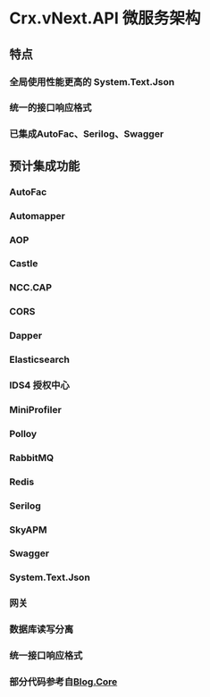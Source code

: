 # Crx.vNext.API 微服务架构

## 特点
### 全局使用性能更高的 System.Text.Json
### 统一的接口响应格式
### 已集成AutoFac、Serilog、Swagger 


## 预计集成功能
### AutoFac 
### Automapper 
### AOP 
### Castle
### NCC.CAP 
### CORS 
### Dapper 
### Elasticsearch 
### IDS4 授权中心
### MiniProfiler 
### Polloy 
### RabbitMQ 
### Redis 
### Serilog 
### SkyAPM 
### Swagger 
### System.Text.Json 
### 网关 
### 数据库读写分离 
### 统一接口响应格式


### 部分代码参考自[Blog.Core](https://github.com/anjoy8/Blog.Core)
